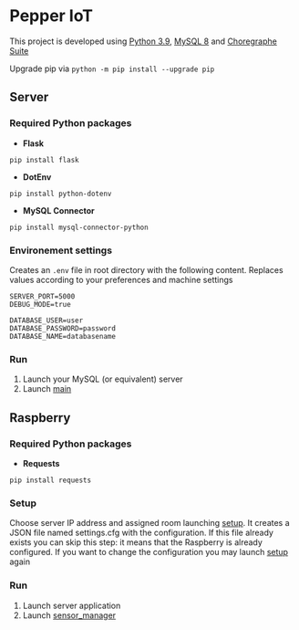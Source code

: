 # Pepper IoT
This project is developed using [Python 3.9](https://www.python.org/downloads), [MySQL 8](https://www.mysql.com/downloads/) and [Choregraphe Suite](https://developer.softbankrobotics.com/pepper-2-5/downloads/pepper-naoqi-25-downloads-windows)

Upgrade pip via `python -m pip install --upgrade pip`

## Server

### Required Python packages
- **Flask**
```
pip install flask
```
- **DotEnv**
```
pip install python-dotenv
```
- **MySQL Connector**
```
pip install mysql-connector-python
```

### Environement settings
Creates an `.env` file in root directory with the following content. Replaces values according to your preferences and machine settings
```
SERVER_PORT=5000
DEBUG_MODE=true

DATABASE_USER=user
DATABASE_PASSWORD=password
DATABASE_NAME=databasename
```

### Run
1. Launch your MySQL (or equivalent) server
2. Launch [main](server/main.py)

## Raspberry

### Required Python packages
- **Requests**
```
pip install requests
```

### Setup
Choose server IP address and assigned room launching [setup](raspberry/setup.py). It creates a JSON file named settings.cfg with the configuration. If this file already exists you can skip this step: it means that the Raspberry is already configured. If you want to change the configuration you may launch [setup](raspberry/setup.py) again

### Run
1. Launch server application
2. Launch [sensor_manager](raspberry/sensor_manager.py)
